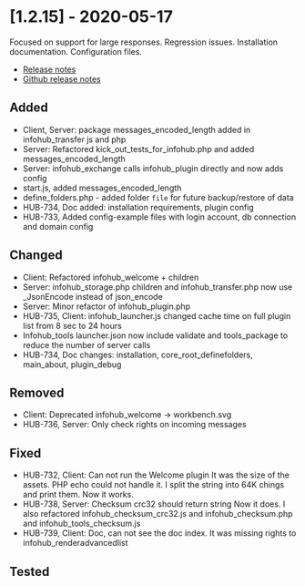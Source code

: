 # [1.2.15] - 2020-05-17
Focused on support for large responses. Regression issues. Installation documentation. Configuration files.

* [Release notes](main,release_v1_v1v2_v1v2v15)
* [Github release notes](https://github.com/peterlembke/infohub/releases/tag/v1.2.15)

## Added
* Client, Server: package messages_encoded_length added in infohub_transfer js and php
* Server: Refactored kick_out_tests_for_infohub.php and added messages_encoded_length
* Server: infohub_exchange calls infohub_plugin directly and now adds config
* start.js, added messages_encoded_length
* define_folders.php - added folder `file` for future backup/restore of data
* HUB-734, Doc added: installation requirements, plugin config
* HUB-733, Added config-example files with login account, db connection and domain config

## Changed
* Client: Refactored infohub_welcome + children
* Server: infohub_storage.php children and infohub_transfer.php now use _JsonEncode instead of json_encode
* Server: Minor refactor of infohub_plugin.php
* HUB-735, Client: infohub_launcher.js changed cache time on full plugin list from 8 sec to 24 hours
* Infohub_tools launcher.json now include validate and tools_package to reduce the number of server calls
* HUB-734, Doc changes: installation, core_root_definefolders, main_about, plugin_debug

## Removed
* Client: Deprecated infohub_welcome -> workbench.svg 
* HUB-736, Server: Only check rights on incoming messages

## Fixed
* HUB-732, Client: Can not run the Welcome plugin
    It was the size of the assets. PHP echo could not handle it.
    I split the string into 64K chings and print them. 
    Now it works.
* HUB-738, Server: Checksum crc32 should return string
    Now it does. I also refactored infohub_checksum_crc32.js and infohub_checksum.php and infohub_tools_checksum.js
* HUB-739, Client: Doc, can not see the doc index. It was missing rights to infohub_renderadvancedlist

## Tested
